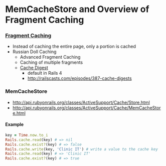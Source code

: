 # MemCacheStore and Overview of Fragment Caching

### [Fragment Caching](http://guides.rubyonrails.org/caching_with_rails.html#fragment-caching)
* Instead of caching the entire page, only a portion is cached
* Russian Doll Caching
  * Advanced Fragment Caching
  * Caching of multiple fragments
  * [Cache Digest](https://github.com/rails/cache_digests/wiki)
    * default in Rails 4
    * http://railscasts.com/episodes/387-cache-digests

### MemCacheStore
* http://api.rubyonrails.org/classes/ActiveSupport/Cache/Store.html
* http://api.rubyonrails.org/classes/ActiveSupport/Cache/MemCacheStore.html

#### Example

``` ruby
key = Time.now.to_i
Rails.cache.read(key) # => nil
Rails.cache.exist?(key) # => false
Rails.cache.write(key, 'Clinic IT') # write a value to the cache key
Rails.cache.read(key) # => 'Clinic IT'
Rails.cache.exist?(key) # => true
```
